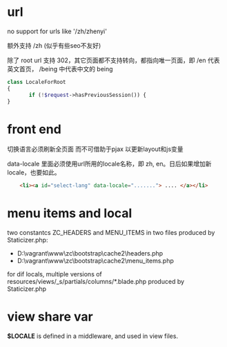 
# url

no support for urls like  '/zh/zhenyi'
 
额外支持 /zh (似乎有些seo不友好)
 
除了 root url 支持 302，其它页面都不支持转向，都指向唯一页面，即 /en 代表英文首页， /being 中代表中文的 being
 ```php
class LocaleForRoot
{
        if (!$request->hasPreviousSession()) {
}
```
 
# front end

切换语言必须刷新全页面 而不可借助于pjax 以更新layout和js变量

data-locale 里面必须使用url所用的locale名称，即 zh, en。日后如果增加新locale，也要如此。
```html
    <li><a id="select-lang" data-locale="......."> .... </a></li>
```

# menu items and local

two constantcs ZC_HEADERS and MENU_ITEMS in two files produced by Staticizer.php:  
- D:\vagrant\www\zc\bootstrap\cache2\headers.php
- D:\vagrant\www\zc\bootstrap\cache2\menu_items.php

for dif locals, multiple versions of resources/views/_s/partials/columns/*.blade.php produced by Staticizer.php

# view share var

**$LOCALE** is defined in a middleware, and used in view files.